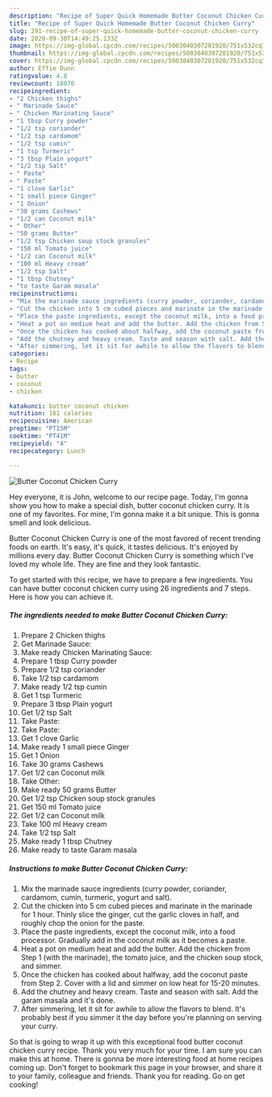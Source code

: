 ```yaml
---
description: "Recipe of Super Quick Homemade Butter Coconut Chicken Curry"
title: "Recipe of Super Quick Homemade Butter Coconut Chicken Curry"
slug: 291-recipe-of-super-quick-homemade-butter-coconut-chicken-curry
date: 2020-09-30T14:49:25.133Z
image: https://img-global.cpcdn.com/recipes/5003040307281920/751x532cq70/butter-coconut-chicken-curry-recipe-main-photo.jpg
thumbnail: https://img-global.cpcdn.com/recipes/5003040307281920/751x532cq70/butter-coconut-chicken-curry-recipe-main-photo.jpg
cover: https://img-global.cpcdn.com/recipes/5003040307281920/751x532cq70/butter-coconut-chicken-curry-recipe-main-photo.jpg
author: Effie Dunn
ratingvalue: 4.8
reviewcount: 18070
recipeingredient:
- "2 Chicken thighs"
- " Marinade Sauce"
- " Chicken Marinating Sauce"
- "1 tbsp Curry powder"
- "1/2 tsp coriander"
- "1/2 tsp cardamom"
- "1/2 tsp cumin"
- "1 tsp Turmeric"
- "3 tbsp Plain yogurt"
- "1/2 tsp Salt"
- " Paste"
- " Paste"
- "1 clove Garlic"
- "1 small piece Ginger"
- "1 Onion"
- "30 grams Cashews"
- "1/2 can Coconut milk"
- " Other"
- "50 grams Butter"
- "1/2 tsp Chicken soup stock granules"
- "150 ml Tomato juice"
- "1/2 can Coconut milk"
- "100 ml Heavy cream"
- "1/2 tsp Salt"
- "1 tbsp Chutney"
- "to taste Garam masala"
recipeinstructions:
- "Mix the marinade sauce ingredients (curry powder, coriander, cardamom, cumin, turmeric, yogurt and salt)."
- "Cut the chicken into 5 cm cubed pieces and marinate in the marinade for 1 hour. Thinly slice the ginger, cut the garlic cloves in half, and roughly chop the onion for the paste."
- "Place the paste ingredients, except the coconut milk, into a food processor. Gradually add in the coconut milk as it becomes a paste."
- "Heat a pot on medium heat and add the butter. Add the chicken from Step 1 (with the marinade), the tomato juice, and the chicken soup stock, and simmer."
- "Once the chicken has cooked about halfway, add the coconut paste from Step 2. Cover with a lid and simmer on low heat for 15-20 minutes."
- "Add the chutney and heavy cream. Taste and season with salt. Add the garam masala and it&#39;s done."
- "After simmering, let it sit for awhile to allow the flavors to blend. It&#39;s probably best if you simmer it the day before you&#39;re planning on serving your curry."
categories:
- Recipe
tags:
- butter
- coconut
- chicken

katakunci: butter coconut chicken 
nutrition: 161 calories
recipecuisine: American
preptime: "PT15M"
cooktime: "PT41M"
recipeyield: "4"
recipecategory: Lunch

---
```



![Butter Coconut Chicken Curry](https://img-global.cpcdn.com/recipes/5003040307281920/751x532cq70/butter-coconut-chicken-curry-recipe-main-photo.jpg)

Hey everyone, it is John, welcome to our recipe page. Today, I'm gonna show you how to make a special dish, butter coconut chicken curry. It is one of my favorites. For mine, I'm gonna make it a bit unique. This is gonna smell and look delicious.

Butter Coconut Chicken Curry is one of the most favored of recent trending foods on earth. It's easy, it's quick, it tastes delicious. It's enjoyed by millions every day. Butter Coconut Chicken Curry is something which I've loved my whole life. They are fine and they look fantastic.




To get started with this recipe, we have to prepare a few ingredients. You can have butter coconut chicken curry using 26 ingredients and 7 steps. Here is how you can achieve it.

<!--inarticleads1-->

##### The ingredients needed to make Butter Coconut Chicken Curry:

1. Prepare 2 Chicken thighs
1. Get  Marinade Sauce:
1. Make ready  Chicken Marinating Sauce:
1. Prepare 1 tbsp Curry powder
1. Prepare 1/2 tsp coriander
1. Take 1/2 tsp cardamom
1. Make ready 1/2 tsp cumin
1. Get 1 tsp Turmeric
1. Prepare 3 tbsp Plain yogurt
1. Get 1/2 tsp Salt
1. Take  Paste:
1. Take  Paste:
1. Get 1 clove Garlic
1. Make ready 1 small piece Ginger
1. Get 1 Onion
1. Take 30 grams Cashews
1. Get 1/2 can Coconut milk
1. Take  Other:
1. Make ready 50 grams Butter
1. Get 1/2 tsp Chicken soup stock granules
1. Get 150 ml Tomato juice
1. Get 1/2 can Coconut milk
1. Take 100 ml Heavy cream
1. Take 1/2 tsp Salt
1. Make ready 1 tbsp Chutney
1. Make ready to taste Garam masala




<!--inarticleads2-->

##### Instructions to make Butter Coconut Chicken Curry:

1. Mix the marinade sauce ingredients (curry powder, coriander, cardamom, cumin, turmeric, yogurt and salt).
1. Cut the chicken into 5 cm cubed pieces and marinate in the marinade for 1 hour. Thinly slice the ginger, cut the garlic cloves in half, and roughly chop the onion for the paste.
1. Place the paste ingredients, except the coconut milk, into a food processor. Gradually add in the coconut milk as it becomes a paste.
1. Heat a pot on medium heat and add the butter. Add the chicken from Step 1 (with the marinade), the tomato juice, and the chicken soup stock, and simmer.
1. Once the chicken has cooked about halfway, add the coconut paste from Step 2. Cover with a lid and simmer on low heat for 15-20 minutes.
1. Add the chutney and heavy cream. Taste and season with salt. Add the garam masala and it&#39;s done.
1. After simmering, let it sit for awhile to allow the flavors to blend. It&#39;s probably best if you simmer it the day before you&#39;re planning on serving your curry.




So that is going to wrap it up with this exceptional food butter coconut chicken curry recipe. Thank you very much for your time. I am sure you can make this at home. There is gonna be more interesting food at home recipes coming up. Don't forget to bookmark this page in your browser, and share it to your family, colleague and friends. Thank you for reading. Go on get cooking!
